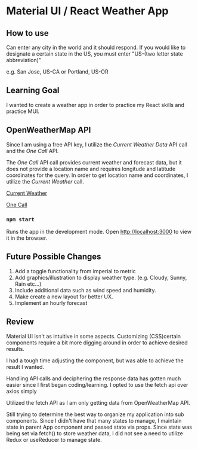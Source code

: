 # Material UI / React Weather App

## How to use

Can enter any city in the world and it should respond. If you would like to designate a certain state in the US, you must enter "US-(two letter state abbreviation)"

e.g. San Jose, US-CA or Portland, US-OR

## Learning Goal

I wanted to create a weather app in order to practice my React skills and practice MUI.

## OpenWeatherMap API

Since I am using a free API key, I utilize the _Current Weather Data_ API call and the _One Call_ API.

The _One Call_ API call provides current weather and forecast data, but it does not provide a location name and requires longitude and latitude coordinates for the query. In order to get location name and coordinates, I utilize the _Current Weather_ call.

[Current Weather](https://openweathermap.org/current)

[One Call](https://openweathermap.org/api/one-call-api)

### `npm start`

Runs the app in the development mode.
Open [http://localhost:3000](http://localhost:3000) to view it in the browser.

## Future Possible Changes

1. Add a toggle functionality from imperial to metric
2. Add graphics/illustration to display weather type. (e.g. Cloudy, Sunny, Rain etc...)
3. Include additional data such as wind speed and humidity.
4. Make create a new layout for better UX.
5. Implement an hourly forecast

## Review

Material UI isn't as intuitive in some aspects. Customizing (CSS)certain components require a bit more digging around in order to achieve desired results.

I had a tough time adjusting the <TextField> component, but was able to achieve the result I wanted.

Handling API calls and deciphering the response data has gotten much easier since I first began coding/learning. I opted to use the fetch api over axios simply

Utilized the fetch API as I am only getting data from OpenWeatherMap API.

Still trying to determine the best way to organize my application into sub components. Since I didn't have that many states to manage, I maintain state in parent App component and passed state via props. Since state was being set via fetch() to store weather data, I did not see a need to utilize Redux or useReducer to manage state.
